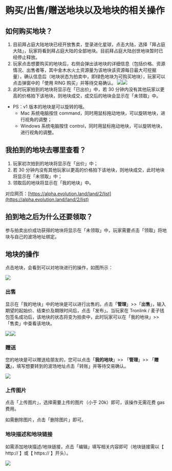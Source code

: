 # 购买/出售/赠送地块以及地块的相关操作

## 如何购买地块？

1. 目前拜占庭大陆地块已经开放售卖，登录进化星球，点击大陆，选择「拜占庭大陆」，玩家将看到拜占庭大陆的全部地块。目前拜占庭大陆创世地块暂时已经停止释放。
2. 玩家点击想要购买的地块后，右侧会弹出该地块的详细信息（包括价格、资源情况、出售者等，其中金木水火土资源量为该地块该资源每日最大可挖掘量），确认信息后（地块状态为拍卖中，即绿色地块为可购买地块），玩家可以点击弹窗中的「使用 RING 购买」并等待交易确认。 ![](../../.gitbook/assets/byzantine-how-to-buy-land1-cn.png)![](../../.gitbook/assets/byzantine-how-to-buy-land2-cn.png)
3. 此时玩家拍到的地块将显示在「已出价」中，若 30 分钟内没有其他玩家以更高的价格拍下该地块，则地块成交，成交后的地块会显示在「未领取」中。

* PS：v1 版本的地块是可以旋转的哦。
  * Mac 系统电脑按住 command，同时用鼠标拖动地块，可以旋转地块，进行视角的调整；
  * Windows 系统电脑按住 control，同时用鼠标拖动地块，可以旋转地块，进行视角的调整。

## 我拍到的地块去哪里查看？

1. 玩家初次拍到的地块将显示在「出价」中；
2. 若 30 分钟内没有其他玩家以更高的价格拍下该地块，则地块成交，此时地块将显示在「未领取」中；
3. 领取后的地块将显示在「我的地块」中。

对应网页：[https://alpha.evolution.land/land/2/list](https://alpha.evolution.land/land/2/list)

## 拍到地之后为什么还要领取？

参与拍卖出价成功获得的地块将显示在「未领取」中，玩家需要点击「领取」将地块与自己的波场地址绑定。

## 地块的操作

点击地块，会看到可以对地块进行的操作，如图所示：

![](../../.gitbook/assets/tutorials-atlantis-ethereum-how-to-buy-sell-gift-land-cn-2.png)

### 出售

显示在「我的地块」中的地块是可以进行出售的。点击「**管理**」&gt;&gt;「**出售**」，输入期望的起始价、结束价及期限时间后，点击「发布」。当玩家在 Tronlink / 麦子钱包签名成功后，该地块的状态将变为拍卖中，此时玩家可以在「我的地块」&gt;&gt;「售卖」中查看该地块。

![](../../.gitbook/assets/byzantine-how-to-buy-land3-cn.png)![](../../.gitbook/assets/byzantine-how-to-buy-land4-cn.png)

### 赠送

您的地块是可以赠送给朋友的，您可以点击「**我的地块**」&gt;&gt; 「**管理**」&gt;&gt; 「**赠送**」，填写想要转到的波场地址点击「转账」并等待交易确认。

![](../../.gitbook/assets/byzantine-how-to-buy-land5-cn.png)

### 上传图片

点击「上传图片」，选择需要上传的图片（小于 20k）即可，该操作无需花费 gas 费用。

如需删除图片，点击「删除图片」即可。

### 地块描述和地块链接

如需添加地块描述/地块链接，点击「编辑」填写相关内容即可（地块链接需以【 http:// 】或【 https:// 】开头）。

![](../../.gitbook/assets/tutorials-atlantis-ethereum-how-to-buy-sell-gift-land-cn-5.png)


